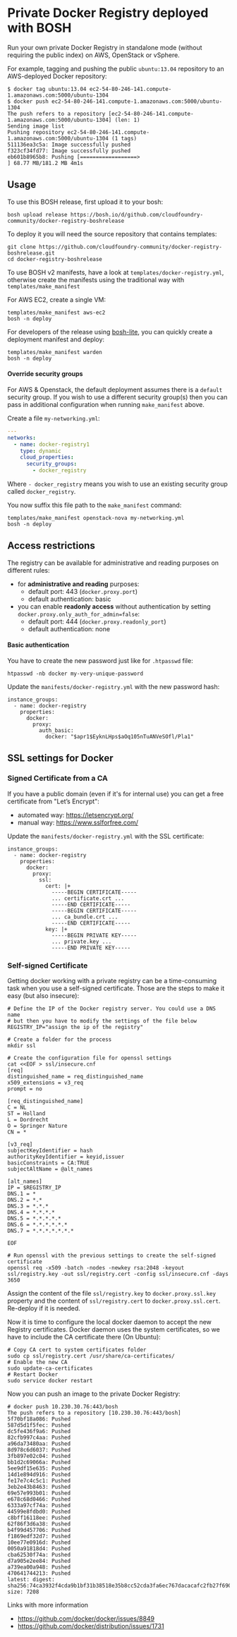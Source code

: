Private Docker Registry deployed with BOSH
==========================================

Run your own private Docker Registry in standalone mode (without requiring the public index) on AWS, OpenStack or vSphere.

For example, tagging and pushing the public `ubuntu:13.04` repository to an AWS-deployed Docker repository:

```
$ docker tag ubuntu:13.04 ec2-54-80-246-141.compute-1.amazonaws.com:5000/ubuntu-1304
$ docker push ec2-54-80-246-141.compute-1.amazonaws.com:5000/ubuntu-1304
The push refers to a repository [ec2-54-80-246-141.compute-1.amazonaws.com:5000/ubuntu-1304] (len: 1)
Sending image list
Pushing repository ec2-54-80-246-141.compute-1.amazonaws.com:5000/ubuntu-1304 (1 tags)
511136ea3c5a: Image successfully pushed
f323cf34fd77: Image successfully pushed
eb601b8965b8: Pushing [==================>                                ] 68.77 MB/181.2 MB 4m1s
```

Usage
-----

To use this BOSH release, first upload it to your bosh:

```
bosh upload release https://bosh.io/d/github.com/cloudfoundry-community/docker-registry-boshrelease
```

To deploy it you will need the source repository that contains templates:

```
git clone https://github.com/cloudfoundry-community/docker-registry-boshrelease.git
cd docker-registry-boshrelease
```

To use BOSH v2 manifests, have a look at `templates/docker-registry.yml`, otherwise
create the manifests using the traditional way with `templates/make_manifest`

For AWS EC2, create a single VM:

```
templates/make_manifest aws-ec2
bosh -n deploy
```

For developers of the release using [bosh-lite](https://github.com/cloudfoundry/bosh-lite), you can quickly create a deployment manifest and deploy:

```
templates/make_manifest warden
bosh -n deploy
```

#### Override security groups

For AWS & Openstack, the default deployment assumes there is a `default` security group. If you wish to use a different security group(s) then you can pass in additional configuration when running `make_manifest` above.

Create a file `my-networking.yml`:

```yaml
---
networks:
  - name: docker-registry1
    type: dynamic
    cloud_properties:
      security_groups:
        - docker_registry
```

Where `- docker_registry` means you wish to use an existing security group called `docker_registry`.

You now suffix this file path to the `make_manifest` command:

```
templates/make_manifest openstack-nova my-networking.yml
bosh -n deploy
```

Access restrictions
-----------------------

The registry can be available for administrative and reading purposes on different rules:
- for **administrative and reading** purposes:
  - default port: 443 (`docker.proxy.port`)
  - default authentication: basic
- you can enable **readonly access** without authentication by setting `docker.proxy.only_auth_for_admin=false`:
  - default port: 444 (`docker.proxy.readonly_port`)
  - default authentication: none

#### Basic authentication

You have to create the new password just like for `.htpasswd` file:
```
htpasswd -nb docker my-very-unique-password
```

Update the `manifests/docker-registry.yml` with the new password hash:

```
instance_groups:
  - name: docker-registry
    properties:
      docker:
        proxy:
          auth_basic:
            docker: "$apr1$EyknLHps$aOq105nTuANVeSOfl/Pla1"
```


SSL settings for Docker
-----------------------

### Signed Certificate from a CA

If you have a public domain (even if it's for internal use) you can get a free certificate from "Let’s Encrypt":
- automated way: https://letsencrypt.org/
- manual way: https://www.sslforfree.com/

Update the `manifests/docker-registry.yml` with the SSL certificate:

```
instance_groups:
  - name: docker-registry
    properties:
      docker:
        proxy:
          ssl:
            cert: |+
              -----BEGIN CERTIFICATE-----
              ... certificate.crt ...
              -----END CERTIFICATE-----
              -----BEGIN CERTIFICATE-----
              ... ca_bundle.crt ...
              -----END CERTIFICATE-----
            key: |+
              -----BEGIN PRIVATE KEY-----
              ... private.key ...
              -----END PRIVATE KEY-----
```


### Self-signed Certificate 

Getting docker working with a private registry can be a time-consuming
task when you use a self-signed certificate. Those are the steps to make it easy (but also insecure):

```
# Define the IP of the Docker registry server. You could use a DNS name
# but then you have to modify the settings of the file below
REGISTRY_IP="assign the ip of the registry"

# Create a folder for the process
mkdir ssl

# Create the configuration file for openssl settings
cat <<EOF > ssl/insecure.cnf
[req]
distinguished_name = req_distinguished_name
x509_extensions = v3_req
prompt = no

[req_distinguished_name]
C = NL
ST = Holland
L = Dordrecht
O = Springer Nature
CN = *

[v3_req]
subjectKeyIdentifier = hash
authorityKeyIdentifier = keyid,issuer
basicConstraints = CA:TRUE
subjectAltName = @alt_names

[alt_names]
IP = $REGISTRY_IP
DNS.1 = *
DNS.2 = *.*
DNS.3 = *.*.*
DNS.4 = *.*.*.*
DNS.5 = *.*.*.*.*
DNS.6 = *.*.*.*.*.*
DNS.7 = *.*.*.*.*.*.*

EOF

# Run openssl with the previous settings to create the self-signed certificate
openssl req -x509 -batch -nodes -newkey rsa:2048 -keyout ssl/registry.key -out ssl/registry.cert -config ssl/insecure.cnf -days 3650
```

Assign the content of the file `ssl/registry.key` to
`docker.proxy.ssl.key` property and the content of `ssl/registry.cert` to `docker.proxy.ssl.cert`. Re-deploy if it is needed.

Now it is time to configure the local docker daemon to accept the
new Registry certificates. Docker daemon uses the system certificates,
so we have to include the CA certificate there (On Ubuntu):

```
# Copy CA cert to system certificates folder
sudo cp ssl/registry.cert /usr/share/ca-certificates/
# Enable the new CA
sudo update-ca-certificates
# Restart Docker
sudo service docker restart
```

Now you can push an image to the private Docker Registry:

```
# docker push 10.230.30.76:443/bosh
The push refers to a repository [10.230.30.76:443/bosh]
5f70bf18a086: Pushed
587d5d1f5fec: Pushed
dc5fe436f9a6: Pushed
82cfb997c4aa: Pushed
a96da73480aa: Pushed
8d978c6d6037: Pushed
3fb897e02c04: Pushed
bb1d2c69066a: Pushed
5ee9df15e635: Pushed
14d1e894d916: Pushed
fe17e7c4c5c1: Pushed
3eb2e43b8463: Pushed
69e57e993b01: Pushed
e678c68d0466: Pushed
6333a97cf74a: Pushed
44599e8fdbd0: Pushed
c8bff16118ee: Pushed
62f86f3d6a38: Pushed
b4f99d457706: Pushed
f1869edf32d7: Pushed
10ee77e0916d: Pushed
0050a91818d4: Pushed
cba62530f74a: Pushed
d7a905e2ee84: Pushed
a739ea00a948: Pushed
470641744213: Pushed
latest: digest: sha256:74ca3932f4cda9b1bf31b38518e35b8cc52cda3fa6ec767dacacafc2fb27f690 size: 7208
```

Links with more information
 * https://github.com/docker/docker/issues/8849
 * https://github.com/docker/distribution/issues/1731
